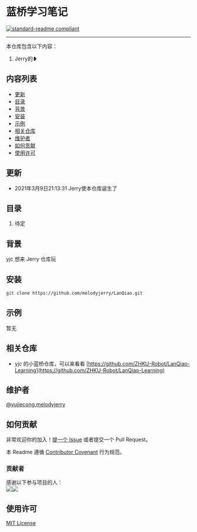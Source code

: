 # 蓝桥学习笔记

[![standard-readme compliant](https://img.shields.io/badge/readme%20style-standard-brightgreen.svg?style=flat-square)](.)

***

本仓库包含以下内容：

1. Jerry的❥

## 内容列表

- [更新](#更新)
- [目录](#目录)
- [背景](#背景)
- [安装](#安装)
- [示例](#示例)
- [相关仓库](#相关仓库)
- [维护者](#维护者)
- [如何贡献](#如何贡献)
- [使用许可](#使用许可)

## 更新

- 2021年3月9日21:13:31 Jerry使本仓库诞生了

## 目录

1. 待定

## 背景

yjc 想来 Jerry 仓库玩

## 安装

```sh
git clone https://github.com/melodyjerry/LanQiao.git
```


## 示例

暂无

## 相关仓库

- yjc 的小蓝桥仓库，可以来看看 [https://github.com/ZHKU-Robot/LanQiao-Learning](https://github.com/ZHKU-Robot/LanQiao-Learning)

## 维护者

[@yujiecong](https://github.com/yujiecong),[melodyjerry](https://github.com/melodyjerry)

## 如何贡献

非常欢迎你的加入！[提一个 Issue](./issues/new) 或者提交一个 Pull Request。


本 Readme 遵循 [Contributor Covenant](http://contributor-covenant.org/version/1/3/0/) 行为规范。

### 贡献者

感谢以下参与项目的人：  
<a href="graphs/contributors"><img src="https://avatars2.githubusercontent.com/u/44287052?s=60&amp;v=4" /></a><a href="graphs/contributors"><img src="https://avatars.githubusercontent.com/u/47730856?s=60&amp;v=4" /></a>

## 使用许可

[MIT License](./blob/master/LICENSE)